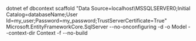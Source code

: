 dotnet ef dbcontext scaffold "Data Source=localhost\MSSQLSERVER0;Initial Catalog=databaseName;User Id=my_user;Password=my_password;TrustServerCertificate=True" Microsoft.EntityFrameworkCore.SqlServer --no-onconfiguring -d -o Model --context-dir Context -f --no-build